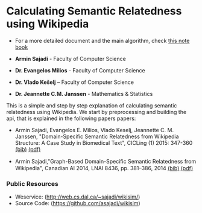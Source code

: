 # Calculating Semantic Relatedness using Wikipedia

* For a more detailed document and the main algorithm, check [this note book](cgi-bin/wikisim.ipynb)

* **Armin Sajadi** - Faculty of Computer Science
* **Dr. Evangelos Milios** - Faculty of Computer Science
* **Dr. Vlado Kešelj** – Faculty of Computer Science
* **Dr. Jeannette C.M. Janssen** - Mathematics & Statistics

This is a simple and step by step explanation of calculating semantic relatedness using Wikipedia. We start by preprocessing and building the api, that is explained in the following papers papers:

* Armin Sajadi, Evangelos E. Milios, Vlado Keselj, Jeannette C. M. Janssen, "Domain-Specific Semantic Relatedness from Wikipedia Structure: A Case Study in Biomedical Text", CICLing (1) 2015: 347-360 [(bib)](http://dblp.uni-trier.de/rec/bibtex/conf/cicling/SajadiMKJ15) [(pdf)](http://link.springer.com/chapter/10.1007%2F978-3-319-18111-0_26)

* Armin Sajadi,"Graph-Based Domain-Speciﬁc Semantic Relatedness from Wikipedia", Canadian AI 2014, LNAI 8436, pp. 381–386, 2014 [(bib)](../resrc/caai14.bib) [(pdf)](http://link.springer.com/chapter/10.1007%2F978-3-319-06483-3_42#)

### Public Resources
* Weservice: (http://web.cs.dal.ca/~sajadi/wikisim/)
* Source Code: (https://github.com/asajadi/wikisim)



